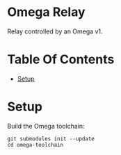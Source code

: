 # Omega Relay
Relay controlled by an Omega v1.  

# Table Of Contents
- [Setup](#setup)

# Setup
Build the Omega toolchain:

```
git submodules init --update
cd omega-toolchain
```
